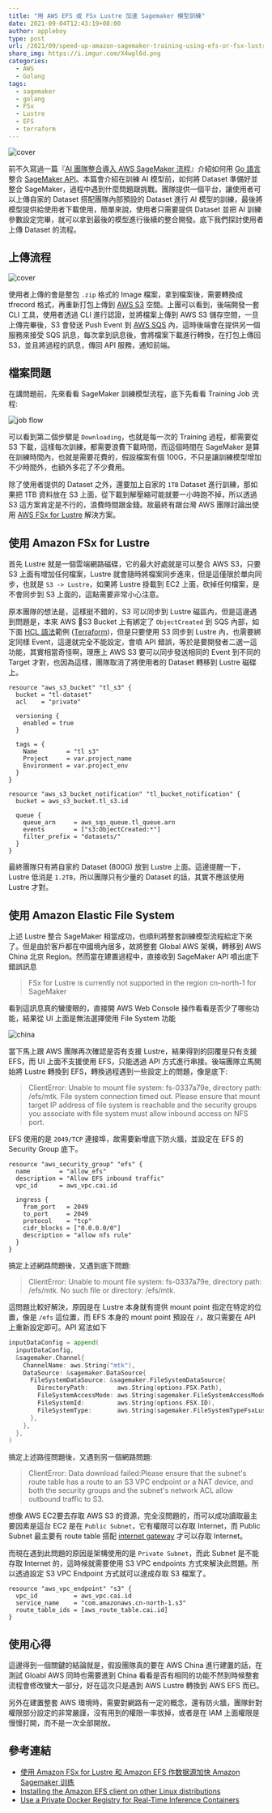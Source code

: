 ```yaml
---
title: "用 AWS EFS 或 FSx Lustre 加速 Sagemaker 模型訓練"
date: 2021-09-04T12:43:19+08:00
author: appleboy
type: post
url: /2021/09/speed-up-amazon-sagemaker-training-using-efs-or-fsx-lustre
share_img: https://i.imgur.com/X4wpl6d.png
categories:
  - AWS
  - Golang
tags:
  - sagemaker
  - golang
  - FSx
  - Lustre
  - EFS
  - terraform
---
```


![cover](https://i.imgur.com/X4wpl6d.png)

前不久寫過一篇『[AI 團隊整合導入 AWS SageMaker 流程][1]』介紹如何用 [Go 語言][2]整合 [SageMaker API][3]。本篇會介紹在訓練 AI 模型前，如何將 Dataset 準備好並整合 SageMaker，過程中遇到什麼問題跟挑戰。團隊提供一個平台，讓使用者可以上傳自家的 Dataset 搭配團隊內部預設的 Dataset 進行 AI 模型的訓練，最後將模型提供給使用者下載使用，簡單來說，使用者只需要提供 Dataset 並把 AI 訓練參數設定完畢，就可以拿到最後的模型進行後續的整合開發。底下我們探討使用者上傳 Dataset 的流程。

[1]:https://blog.wu-boy.com/2021/06/integratate-sagemaker-workflow-using-golang-api/
[2]:https://golang.org
[3]:https://aws.amazon.com/tw/pm/sagemaker/

<!--more-->

## 上傳流程

![cover](https://i.imgur.com/X4wpl6d.png)

使用者上傳的會是整包 `.zip` 格式的 Image 檔案，拿到檔案後，需要轉換成 tfrecord 格式，再重新打包上傳到 [AWS S3][11] 空間。上團可以看到，後端開發一套 CLI 工具，使用者透過 CLI 進行認證，並將檔案上傳到 AWS S3 儲存空間，一旦上傳完畢後，S3 會發送 Push Event 到 [AWS SQS][12] 內，這時後端會在提供另一個服務來接受 SQS 訊息，每次拿到訊息後，會將檔案下載進行轉換，在打包上傳回 S3，並且將過程的訊息，傳回 API 服務，通知前端。

[11]:https://aws.amazon.com/tw/s3/
[12]:https://aws.amazon.com/tw/sqs/

## 檔案問題

在講問題前，先來看看 SageMaker 訓練模型流程，底下先看看 Training Job 流程:

![job flow](https://i.imgur.com/K57zeNx.png)

可以看到第二個步驟是 `Downloading`，也就是每一次的 Training 過程，都需要從 S3 下載，這樣每次訓練，都需要浪費下載時間，而這個時間在 SageMaker 是算在訓練時間內，也就是需要花費的，假設檔案有個 100G，不只是讓訓練模型增加不少時間外，也額外多花了不少費用。

除了使用者提供的 Dataset 之外，還要加上自家的 `1TB` Dataset 進行訓練，那如果把 1TB 資料放在 S3 上面，從下載到解壓縮可能就要一小時跑不掉，所以透過 S3 這方案肯定是不行的，浪費時間跟金錢。故最終有跟台灣 AWS 團隊討論出使用 [AWS FSx for Lustre][21] 解決方案。

[21]:https://aws.amazon.com/tw/fsx/lustre/?

## 使用 Amazon FSx for Lustre

首先 Lustre 就是一個雲端網路磁碟，它的最大好處就是可以整合 AWS S3，只要 S3 上面有增加任何檔案，Lustre 就會隨時將檔案同步進來，但是這僅限於單向同步，也就是 `S3 -> Lustre`，如果將 Lustre 掛載到 EC2 上面，砍掉任何檔案，是不會同步到 S3 上面的，這點需要非常小心注意。

原本團隊的想法是，這樣挺不錯的，S3 可以同步到 Lustre 磁區內，但是這邊遇到問題是，本來 AWS S3 Bucket 上有綁定了 `ObjectCreated` 到 SQS 內部，如下面 [HCL 語法][32]範例 ([Terraform][31])，但是只要使用 S3 同步到 Lustre 內，也需要綁定同樣 Event，這邊就完全不能設定，會噴 API 錯誤，等於是要開發者二選一這功能，其實相當奇怪啊，理應上 AWS S3 要可以同步發送相同的 Event 到不同的 Target 才對，也因為這樣，團隊取消了將使用者的 Dataset 轉移到 Lustre 磁碟上。

[31]:https://www.terraform.io/
[32]:https://github.com/hashicorp/hcl

```hcl
resource "aws_s3_bucket" "tl_s3" {
  bucket = "tl-dataset"
  acl    = "private"

  versioning {
    enabled = true
  }

  tags = {
    Name        = "tl s3"
    Project     = var.project_name
    Environment = var.project_env
  }
}

resource "aws_s3_bucket_notification" "tl_bucket_notification" {
  bucket = aws_s3_bucket.tl_s3.id

  queue {
    queue_arn     = aws_sqs_queue.tl_queue.arn
    events        = ["s3:ObjectCreated:*"]
    filter_prefix = "datasets/"
  }
}
```

最終團隊只有將自家的 Dataset (800G) 放到 Lustre 上面。這邊提醒一下，Lustre 低消是 `1.2TB`，所以團隊只有少量的 Dataset 的話，其實不應該使用 Lustre 才對。

## 使用 Amazon Elastic File System

上述 Lustre 整合 SageMaker 相當成功，也順利將整套訓練模型流程給定下來了。但是由於客戶都在中國境內居多，故將整套 Global AWS 架構，轉移到 AWS China 北京 Region。然而當在建置過程中，直接收到 SageMaker API 噴出底下錯誤訊息

> FSx for Lustre is currently not supported in the region cn-north-1 for SageMaker

看到這訊息真的蠻傻眼的，直接開 AWS Web Console 操作看看是否少了哪些功能，結果從 UI 上面是無法選擇使用 File System 功能

![china](https://i.imgur.com/NfwgEtS.png)

當下馬上跟 AWS 團隊再次確認是否有支援 Lustre，結果得到的回覆是只有支援 EFS，而 UI 上面不支援使用 EFS，只能透過 API 方式進行串接。後端團隊立馬開始將 Lustre 轉換到 EFS，轉換過程遇到一些設定上的問題，像是底下:

> ClientError: Unable to mount file system: fs-0337a79e, directory path: /efs/mtk. File system connection timed out. Please ensure that mount target IP address of file system is reachable and the security groups you associate with file system must allow inbound access on NFS port.

EFS 使用的是 `2049/TCP` 連接埠，故需要新增底下防火牆，並設定在 EFS 的 Security Group 底下。

```hcl
resource "aws_security_group" "efs" {
  name        = "allow_efs"
  description = "Allow EFS inbound traffic"
  vpc_id      = aws_vpc.cai.id

  ingress {
    from_port   = 2049
    to_port     = 2049
    protocol    = "tcp"
    cidr_blocks = ["0.0.0.0/0"]
    description = "allow nfs rule"
  }
}
```

搞定上述網路問題後，又遇到底下問題:

> ClientError: Unable to mount file system: fs-0337a79e, directory path: /efs/mtk. No such file or directory: /efs/mtk.

這問題比較好解決，原因是在 Lustre 本身就有提供 mount point 指定在特定的位置，像是 `/efs` 這位置，而 EFS 本身的 mount point 預設在 `/`，故只需要在 API 上重新設定即可。API 寫法如下

```go
inputDataConfig = append(
  inputDataConfig,
  &sagemaker.Channel{
    ChannelName: aws.String("mtk"),
    DataSource: &sagemaker.DataSource{
      FileSystemDataSource: &sagemaker.FileSystemDataSource{
        DirectoryPath:        aws.String(options.FSX.Path),
        FileSystemAccessMode: aws.String(sagemaker.FileSystemAccessModeRo),
        FileSystemId:         aws.String(options.FSX.ID),
        FileSystemType:       aws.String(sagemaker.FileSystemTypeFsxLustre),
      },
    },
  },
)
```

搞定上述路徑問題後，又遇到另一個網路問題:

> ClientError: Data download failed:Please ensure that the subnet's route table has a route to an S3 VPC endpoint or a NAT device, and both the security groups and the subnet's network ACL allow outbound traffic to S3.

想像 AWS EC2要去存取 AWS S3 的資源，完全沒問題的，而可以成功讀取最主要因素是這台 EC2 是在 `Public Subnet`，它有權限可以存取 Internet，而 Public Subnet 最主要有 route table 搭配 [internet gateway][41] 才可以存取 Internet。

[41]:https://docs.aws.amazon.com/vpc/latest/userguide/VPC_Internet_Gateway.html

而現在遇到此問題的原因是架構使用的是 `Private Subnet`，而此 Subnet 是不能存取 Internet 的，這時候就需要使用 S3 VPC endpoints 方式來解決此問題。所以透過設定 S3 VPC Endpoint 方式就可以達成存取 S3 檔案了。

```hcl
resource "aws_vpc_endpoint" "s3" {
  vpc_id          = aws_vpc.cai.id
  service_name    = "com.amazonaws.cn-north-1.s3"
  route_table_ids = [aws_route_table.cai.id]
}
```

## 使用心得

這邊得到一個關鍵的結論就是，假設團隊真的要在 AWS China 進行建置的話，在測試 Gloabl AWS 同時也需要進到 China 看看是否有相同的功能不然到時候整套流程會修改蠻大一部分，好在這次只是遇到 AWS Lustre 轉換到 AWS EFS 而已。

另外在建置整套 AWS 環境時，需要對網路有一定的概念，還有防火牆，團隊針對權限部分設定的非常嚴謹，沒有用到的權限一率拔掉，或者是在 IAM 上面權限是慢慢打開，而不是一次全部開放。

## 參考連結

* [使用 Amazon FSx for Lustre 和 Amazon EFS 作数据源加快 Amazon Sagemaker 训练](https://aws.amazon.com/cn/blogs/china/use-amazon-fsx-for-lustre-and-amazon-efs-as-data-source-to-speed-up-amazon-sagemaker-training/)
* [Installing the Amazon EFS client on other Linux distributions](https://docs.aws.amazon.com/efs/latest/ug/installing-amazon-efs-utils.html#installing-other-distro)
* [Use a Private Docker Registry for Real-Time Inference Containers](https://docs.aws.amazon.com/sagemaker/latest/dg/your-algorithms-containers-inference-private.html)
